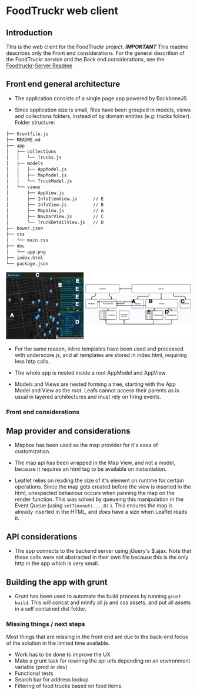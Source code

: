 # FoodTruckr web client

## Introduction
This is the web client for the FoodTruckr project. ***IMPORTANT*** This readme describes only the Front end considerations. 
For the general descrition of the FoodTruckr service and the Back end considerations, see the [Foodtruckr-Server Readme](https://github.com/jjmerino/foodtruckr-server) 


## Front end general architecture

* The application consists of a single page app powered by BackboneJS

* Since application size is small, files have been grouped in models, views and collections folders, instead of by domain entities (e.g: trucks folder).
Folder structure:
```
├── Gruntfile.js
├── README.md
├── app
│   ├── collections
│   │   └── Trucks.js
│   ├── models
│   │   ├── AppModel.js
│   │   ├── MapModel.js
│   │   └── TruckModel.js
│   └── views
│       ├── AppView.js           
│       ├── InfoItemView.js      // E
│       ├── InfoView.js          // B
│       ├── MapView.js           // A
│       ├── NavbarView.js        // C
│       └── TruckDetailView.js   // D
├── bower.json
├── css
│   └── main.css
├── doc
│   └── app.png
├── index.html
└── package.json
```
![app structure](doc/app.png)

* For the same reason, inline templates have been used and processed with underscore.js, and all templates are stored in index.html, requiring less http calls.

* The whole app is nested inside a root AppModel and AppView.

* Models and Views are nested forming a tree, starting with the App Model and View as the root. Leafs cannot access their parents as is usual in layered architectures and must rely on firing events.

### Front end considerations

## Map provider and considerations

* Mapbox has been used as the map provider for it's ease of customization.

* The map api has been wrapped in the Map View, and not a model, because it requires an html tag to be available on instantiation.

* Leaflet relies on reading the size of it's element on runtime for certain operations. Since the map gets created before the view is inserted in the html, unexpected behaviour occurs when panning the map on the render function.
This was solved by queueing this manipulation in the Event Queue (using `setTimeout(...,0)` ). This ensures the map is already inserted in the HTML, and *does* have a size when Leaflet reads it.

## API considerations

* The app connects to the backend server using jQuery's $.ajax. Note that these calls were not abstracted in their own file because this is the only http in the app which is very small.

## Building the app with grunt

* Grunt has been used to automate the build process by running `grunt build`. This will concat and minify all js and css assets, and put all assets in a self contained dist folder.

### Missing things / next steps
Most things that are missing in the front end are due to the back-end focus of the solution in the limited time available.
* Work has to be done to improve the UX
* Make a grunt task for rewiring the api urls depending on an environment variable (prod or dev)
* Functional tests
* Search bar for address lookup
* Filtering of food trucks based on food items.
